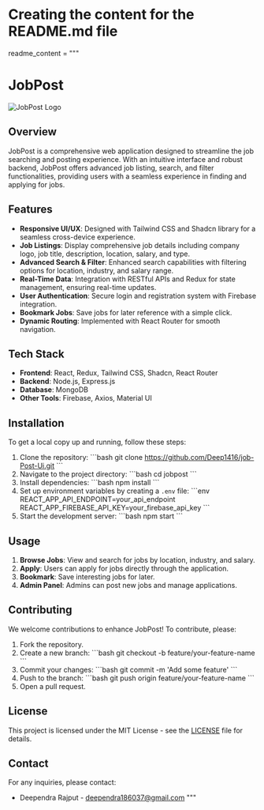 # Creating the content for the README.md file
readme_content = """
# JobPost

![JobPost Logo]("./../src/assets/Screenshot%20(738).png")

## Overview

JobPost is a comprehensive web application designed to streamline the job searching and posting experience. With an intuitive interface and robust backend, JobPost offers advanced job listing, search, and filter functionalities, providing users with a seamless experience in finding and applying for jobs.

## Features

- **Responsive UI/UX**: Designed with Tailwind CSS and Shadcn library for a seamless cross-device experience.
- **Job Listings**: Display comprehensive job details including company logo, job title, description, location, salary, and type.
- **Advanced Search & Filter**: Enhanced search capabilities with filtering options for location, industry, and salary range.
- **Real-Time Data**: Integration with RESTful APIs and Redux for state management, ensuring real-time updates.
- **User Authentication**: Secure login and registration system with Firebase integration.
- **Bookmark Jobs**: Save jobs for later reference with a simple click.
- **Dynamic Routing**: Implemented with React Router for smooth navigation.

## Tech Stack

- **Frontend**: React, Redux, Tailwind CSS, Shadcn, React Router
- **Backend**: Node.js, Express.js
- **Database**: MongoDB
- **Other Tools**: Firebase, Axios, Material UI

## Installation

To get a local copy up and running, follow these steps:

1. Clone the repository:
   \`\`\`bash
   git clone https://github.com/Deep1416/job-Post-Ui.git
   \`\`\`
2. Navigate to the project directory:
   \`\`\`bash
   cd jobpost
   \`\`\`
3. Install dependencies:
   \`\`\`bash
   npm install
   \`\`\`
4. Set up environment variables by creating a `.env` file:
   \`\`\`env
   REACT_APP_API_ENDPOINT=your_api_endpoint
   REACT_APP_FIREBASE_API_KEY=your_firebase_api_key
   \`\`\`
5. Start the development server:
   \`\`\`bash
   npm start
   \`\`\`

## Usage

1. **Browse Jobs**: View and search for jobs by location, industry, and salary.
2. **Apply**: Users can apply for jobs directly through the application.
3. **Bookmark**: Save interesting jobs for later.
4. **Admin Panel**: Admins can post new jobs and manage applications.

## Contributing

We welcome contributions to enhance JobPost! To contribute, please:

1. Fork the repository.
2. Create a new branch:
   \`\`\`bash
   git checkout -b feature/your-feature-name
   \`\`\`
3. Commit your changes:
   \`\`\`bash
   git commit -m 'Add some feature'
   \`\`\`
4. Push to the branch:
   \`\`\`bash
   git push origin feature/your-feature-name
   \`\`\`
5. Open a pull request.

## License

This project is licensed under the MIT License - see the [LICENSE](LICENSE) file for details.

## Contact

For any inquiries, please contact:
- Deependra Rajput - deependra186037@gmail.com
"""


